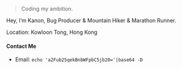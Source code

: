

> Coding my ambition.

Hey, I’m Kanon, Bug Producer & Mountain Hiker & Marathon Runner.

Location: Kowloon Tong, Hong Kong

#### Contact Me
- Email: `echo 'a2Fub25qekBnbWFpbC5jb20='|base64 -D`
<br><br><br><br>

